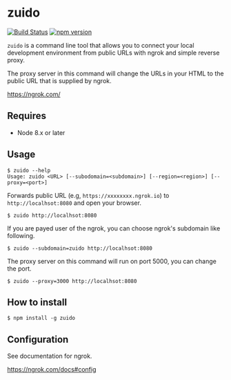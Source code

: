 # zuido

[![Build Status](https://travis-ci.org/miya0001/zuido.svg?branch=master)](https://travis-ci.org/miya0001/zuido)
[![npm version](https://badge.fury.io/js/zuido.svg)](https://badge.fury.io/js/zuido)

`zuido` is a command line tool that allows you to connect your local development environment from public URLs with ngrok and simple reverse proxy.

The proxy server in this command will change the URLs in your HTML to the public URL that is supplied by ngrok.

https://ngrok.com/

## Requires

* Node 8.x or later

## Usage

```
$ zuido --help
Usage: zuido <URL> [--subodomain=<subdomain>] [--region=<region>] [--proxy=<port>]
```

Forwards public URL (e.g, `https://xxxxxxxx.ngrok.io`) to `http://localhsot:8080` and open your browser.

```
$ zuido http://localhsot:8080
```

If you are payed user of the ngrok, you can choose ngrok's subdomain like following.

```
$ zuido --subdomain=zuido http://localhsot:8080
```

The proxy server on this command will run on port 5000, you can change the port.
```
$ zuido --proxy=3000 http://localhsot:8080
```

## How to install

```
$ npm install -g zuido
```

## Configuration

See documentation for ngrok.

https://ngrok.com/docs#config
